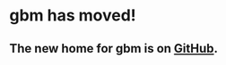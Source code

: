 # gbm has moved! #
## The new home for gbm is on [GitHub](https://github.com/harrysouthworth/gbm). ##